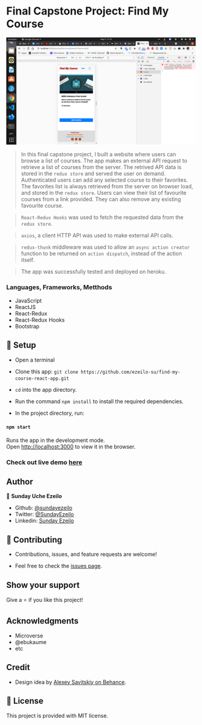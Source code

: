 # Final Capstone Project: Find My Course

![main page](home.png)

> In this final capstone project, I built a website where users can browse a list of courses. The app makes an external API request to retrieve a list of courses from the server. The retrived API data is stored in the ```redux store``` and served the user on demand. Authenticated users can add any selected course to their favorites. The favorites list is always retrieved from the server on browser load, and stored in the ```redux store```. Users can view their list of favourite courses from a link provided. They can also remove any existing favourite course. 

> ```React-Redux Hooks``` was used to fetch the requested data from the ```redux store```. 

> ```axios```, a client HTTP API  was used to make external API calls.

> ```redux-thunk``` middleware was used to allow an ```async action creator``` function to be returned on ```action dispatch```, instead of the action itself.

> The app was successfully tested and deployed on heroku.

### Languages, Frameworks, Metthods

- JavaScript
- ReactJS
- React-Redux
- React-Redux Hooks
- Bootstrap


## 📝 Setup

 - Open a terminal
 
 - Clone this app: 
        ```
        git clone https://github.com/ezeilo-su/find-my-course-react-app.git
        ```

- ```cd``` into the app directory.

- Run the command ```npm install``` to install the required dependencies.

- In the project directory, run:

#### `npm start`

Runs the app in the development mode.\
Open [http://localhost:3000](http://localhost:3000) to view it in the browser.


### Check out live demo [here](https://findmycourse.herokuapp.com/)


## Author

👤 **Sunday Uche Ezeilo**

- Github: [@sundayezeilo](https://github.com/ezeilo-su)
- Twitter: [@SundayEzeilo](https://twitter.com/SundayEzeilo)
- Linkedin: [Sunday Ezeilo](https://www.linkedin.com/in/sundayezeilo/)


## 🤝 Contributing

- Contributions, issues, and feature requests are welcome!

- Feel free to check the [issues page](https://github.com/ezeilo-su/find-my-course-react-app/issues).

## Show your support

Give a ⭐️ if you like this project!


## Acknowledgments

- Microverse
- @ebukaume
- etc

## Credit
- Design idea by [Alexey Savitskiy on Behance](https://www.behance.net/alexey_savitskiy).

## 📝 License

This project is provided with MIT license.